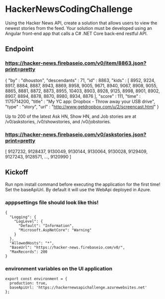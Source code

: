 # HackerNewsCodingChallenge

Using the Hacker News API, create a solution that allows users to view the newest stories from the feed.
Your solution must be developed using an Angular front-end app that calls a C# .NET Core back-end restful API.

## Endpoint

### https://hacker-news.firebaseio.com/v0/item/8863.json?print=pretty
{
  "by" : "dhouston",
  "descendants" : 71,
  "id" : 8863,
  "kids" : [ 8952, 9224, 8917, 8884, 8887, 8943, 8869, 8958, 9005, 9671, 8940, 9067, 8908, 9055, 8865, 8881, 8872, 8873, 8955, 10403, 8903, 8928, 9125, 8998, 8901, 8902,   8907, 8894, 8878, 8870, 8980, 8934, 8876 ],
  "score" : 111,
  "time" : 1175714200,
  "title" : "My YC app: Dropbox - Throw away your USB drive",
  "type" : "story",
  "url" : "http://www.getdropbox.com/u/2/screencast.html"
}

Up to 200 of the latest Ask HN, Show HN, and Job stories are at /v0/askstories, /v0/showstories, and /v0/jobstories.

### https://hacker-news.firebaseio.com/v0/askstories.json?print=pretty
[ 9127232, 9128437, 9130049, 9130144, 9130064, 9130028, 9129409, 9127243, 9128571, ..., 9120990 ]

## Kickoff

Run npm install command before executing the application for the first time!
Set the baseApiUrl. By default it will use the WebApi deployed in Azure. 

### apppsettings file should look like this!
```
{
  "Logging": {
    "LogLevel": {
      "Default": "Information",
      "Microsoft.AspNetCore": "Warning"
    }
  },
  "AllowedHosts": "*",
  "BaseUrl": "https://hacker-news.firebaseio.com/v0/",
  "MaxRecords": 200
}
```

### environment variables on the UI application
```
export const environment = {
  production: true,
  baseApiUrl: 'https://hackernewsapichallenge.azurewebsites.net'
};
```
